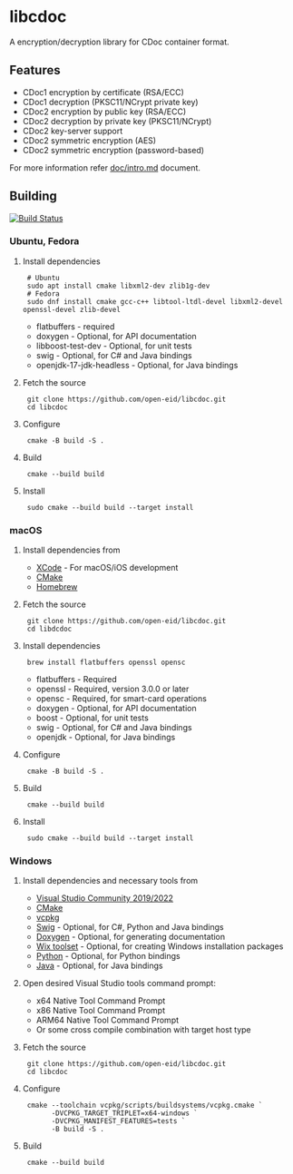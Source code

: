 # libcdoc

A encryption/decryption library for CDoc container format.

## Features

- CDoc1 encryption by certificate (RSA/ECC)
- CDoc1 decryption (PKSC11/NCrypt private key)
- CDoc2 encryption by public key (RSA/ECC)
- CDoc2 decryption by private key (PKSC11/NCrypt)
- CDoc2 key-server support
- CDoc2 symmetric encryption (AES)
- CDoc2 symmetric encryption (password-based)

For more information refer [doc/intro.md](doc/intro.md) document.

## Building
[![Build Status](https://github.com/open-eid/libcdoc/workflows/CI/badge.svg?branch=master)](https://github.com/open-eid/libcdoc/actions)

### Ubuntu, Fedora

1. Install dependencies

        # Ubuntu
        sudo apt install cmake libxml2-dev zlib1g-dev
        # Fedora
        sudo dnf install cmake gcc-c++ libtool-ltdl-devel libxml2-devel openssl-devel zlib-devel

	* flatbuffers - required
    * doxygen - Optional, for API documentation
	* libboost-test-dev - Optional, for unit tests
	* swig - Optional, for C# and Java bindings
	* openjdk-17-jdk-headless - Optional, for Java bindings

2. Fetch the source

        git clone https://github.com/open-eid/libcdoc.git
        cd libcdoc

3. Configure

        cmake -B build -S .

4. Build

        cmake --build build

5. Install

        sudo cmake --build build --target install

### macOS

1. Install dependencies from
	* [XCode](https://developer.apple.com/xcode/) - For macOS/iOS development
	* [CMake](https://cmake.org)
	* [Homebrew](https://brew.sh)

2. Fetch the source

        git clone https://github.com/open-eid/libcdoc.git
        cd libdcdoc

3. Install dependencies

        brew install flatbuffers openssl opensc

    * flatbuffers - Required
    * openssl - Required, version 3.0.0 or later
    * opensc - Required, for smart-card operations
	* doxygen - Optional, for API documentation
	* boost - Optional, for unit tests
	* swig - Optional, for C# and Java bindings
	* openjdk - Optional, for Java bindings

4. Configure

        cmake -B build -S .

5. Build

        cmake --build build

6. Install

        sudo cmake --build build --target install

### Windows

1. Install dependencies and necessary tools from
	* [Visual Studio Community 2019/2022](https://www.visualstudio.com/downloads/)
	* [CMake](http://www.cmake.org)
	* [vcpkg](https://vcpkg.io/)
	* [Swig](http://swig.org/download.html) - Optional, for C#, Python and Java bindings
	* [Doxygen](https://www.doxygen.nl/download.html) - Optional, for generating documentation
	* [Wix toolset](http://wixtoolset.org/releases/) - Optional, for creating Windows installation packages
	* [Python](https://www.python.org/downloads/) - Optional, for Python bindings
	* [Java](https://www.oracle.com/java/technologies/downloads/) - Optional, for Java bindings

2. Open desired Visual Studio tools command prompt:
	* x64 Native Tool Command Prompt
	* x86 Native Tool Command Prompt
	* ARM64 Native Tool Command Prompt
	* Or some cross compile combination with target host type

3. Fetch the source

        git clone https://github.com/open-eid/libcdoc.git
        cd libcdoc

4. Configure

        cmake --toolchain vcpkg/scripts/buildsystems/vcpkg.cmake `
              -DVCPKG_TARGET_TRIPLET=x64-windows `
              -DVCPKG_MANIFEST_FEATURES=tests `
              -B build -S .

    
5. Build

        cmake --build build
